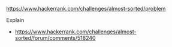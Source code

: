 https://www.hackerrank.com/challenges/almost-sorted/problem

Explain
- https://www.hackerrank.com/challenges/almost-sorted/forum/comments/518240
